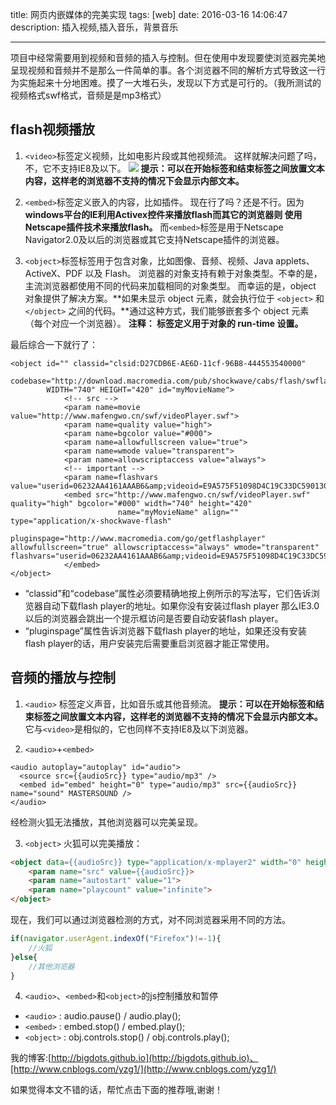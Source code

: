 title: 网页内嵌媒体的完美实现
tags: [web]
date: 2016-03-16 14:06:47
description: 插入视频,插入音乐，背景音乐

---

项目中经常需要用到视频和音频的插入与控制。但在使用中发现要使浏览器完美地呈现视频和音频并不是那么一件简单的事。各个浏览器不同的解析方式导致这一行为实施起来十分地困难。摸了一大堆石头，发现以下方式是可行的。（我所测试的视频格式swf格式，音频是是mp3格式）

<!-- more -->

## flash视频播放

1. `<video>`标签定义视频，比如电影片段或其他视频流。
这样就解决问题了吗，不，它不支持IE8及以下。
![](/images/201601/videoSuport.png)
**提示：可以在开始标签和结束标签之间放置文本内容，这样老的浏览器不支持的情况下会显示内部文本。**

2. `<embed>`标签定义嵌入的内容，比如插件。
现在行了吗？还是不行。因为**windows平台的IE利用Activex控件来播放flash而其它的浏览器则 使用Netscape插件技术来播放flash。**
而`<embed>`标签是用于Netscape Navigator2.0及以后的浏览器或其它支持Netscape插件的浏览器。

3. `<object>`标签标签用于包含对象，比如图像、音频、视频、Java applets、ActiveX、PDF 以及 Flash。
浏览器的对象支持有赖于对象类型。不幸的是，主流浏览器都使用不同的代码来加载相同的对象类型。
而幸运的是，object 对象提供了解决方案。**如果未显示 object 元素，就会执行位于 `<object>` 和 `</object>` 之间的代码。**通过这种方式，我们能够嵌套多个 object 元素（每个对应一个浏览器）。
**注释：<param> 标签定义用于对象的 run-time 设置。**

最后综合一下就行了：

```
<object id="" classid="clsid:D27CDB6E-AE6D-11cf-96B8-444553540000"
        codebase="http://download.macromedia.com/pub/shockwave/cabs/flash/swflash.cab#version=6,0,40,0"
        WIDTH="740" HEIGHT="420" id="myMovieName">
            <!-- src -->
            <param name=movie value="http://www.mafengwo.cn/swf/videoPlayer.swf">
            <param name=quality value="high">
            <param name=bgcolor value="#000">
            <param name=allowfullscreen value="true">
            <param name=wmode value="transparent">
            <param name=allowscriptaccess value="always">
            <!-- important -->
            <param name=flashvars value="userid=06232AA4161AAAB6&amp;videoid=E9A575F51098D4C19C33DC5901307461&amp;mode=api&amp;autostart=false&amp;jscontrol=false">
            <embed src="http://www.mafengwo.cn/swf/videoPlayer.swf" quality="high" bgcolor="#000" width="740" height="420"
                        name="myMovieName" align="" type="application/x-shockwave-flash"
                        pluginspage="http://www.macromedia.com/go/getflashplayer" allowfullscreen="true" allowscriptaccess="always" wmode="transparent" flashvars="userid=06232AA4161AAAB6&amp;videoid=E9A575F51098D4C19C33DC5901307461&amp;mode=api&amp;autostart=false&amp;jscontrol=false">
            </embed>
</object>
```

+ “classid”和“codebase”属性必须要精确地按上例所示的写法写，它们告诉浏览器自动下载flash player的地址。如果你没有安装过flash player 那么IE3.0以后的浏览器会跳出一个提示框访问是否要自动安装flash player。
+ “pluginspage”属性告诉浏览器下载flash player的地址，如果还没有安装flash player的话，用户安装完后需要重启浏览器才能正常使用。



## 音频的播放与控制

1. `<audio>` 标签定义声音，比如音乐或其他音频流。
**提示：可以在开始标签和结束标签之间放置文本内容，这样老的浏览器不支持的情况下会显示内部文本。**
它与`<video>`是相似的，它也同样不支持IE8及以下浏览器。

2. `<audio>`+`<embed>`
```
<audio autoplay="autoplay" id="audio">
  <source src={{audioSrc}} type="audio/mp3" />
  <embed id="embed" height="0" type="audio/mp3" src={{audioSrc}} name="sound" MASTERSOUND />
</audio>
```
 经检测火狐无法播放，其他浏览器可以完美呈现。

3. `<object>`
火狐可以完美播放：
```html
<object data={{audioSrc}} type="application/x-mplayer2" width="0" height="0" id="object">
    <param name="src" value={{audioSrc}}>
    <param name="autostart" value="1">
    <param name="playcount" value="infinite">
</object>
```
 现在，我们可以通过浏览器检测的方式，对不同浏览器采用不同的方法。
```javascript
if(navigator.userAgent.indexOf("Firefox")!=-1){
    //火狐
}else{
    //其他浏览器
}
```

4. `<audio>`、`<embed>`和`<object>`的js控制播放和暂停
 + `<audio>` : audio.pause() / audio.play();
 + `<embed>` : embed.stop() / embed.play();
 + `<object>` : obj.controls.stop() / obj.controls.play();

我的博客:[http://bigdots.github.io](http://bigdots.github.io)、[http://www.cnblogs.com/yzg1/](http://www.cnblogs.com/yzg1/)

如果觉得本文不错的话，帮忙点击下面的推荐哦,谢谢！
